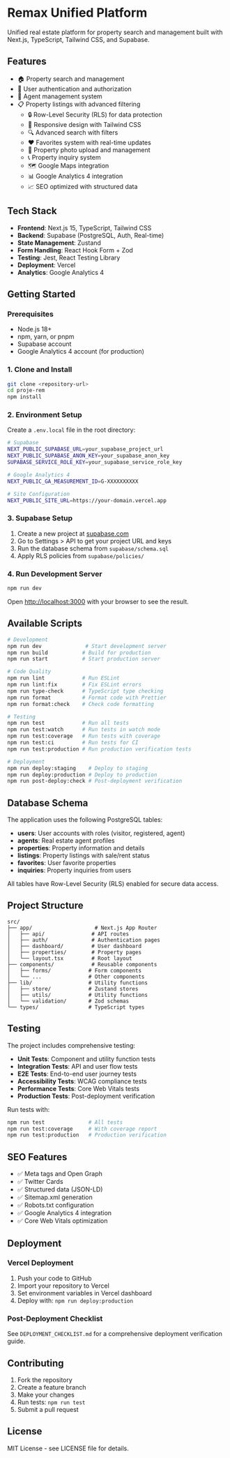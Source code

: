 # Remax Unified Platform

Unified real estate platform for property search and management built with Next.js, TypeScript, Tailwind CSS, and Supabase.

## Features

- 🏠 Property search and management
- 👥 User authentication and authorization
- 🏢 Agent management system
- 📋 Property listings with advanced filtering
  - 🔒 Row-Level Security (RLS) for data protection
  - 📱 Responsive design with Tailwind CSS
  - 🔍 Advanced search with filters
  - ❤️ Favorites system with real-time updates
  - 📸 Property photo upload and management
  - 📞 Property inquiry system
  - 🗺️ Google Maps integration
  - 📊 Google Analytics 4 integration
  - 📈 SEO optimized with structured data

## Tech Stack

- **Frontend**: Next.js 15, TypeScript, Tailwind CSS
- **Backend**: Supabase (PostgreSQL, Auth, Real-time)
- **State Management**: Zustand
- **Form Handling**: React Hook Form + Zod
- **Testing**: Jest, React Testing Library
- **Deployment**: Vercel
- **Analytics**: Google Analytics 4

## Getting Started

### Prerequisites

- Node.js 18+
- npm, yarn, or pnpm
- Supabase account
- Google Analytics 4 account (for production)

### 1. Clone and Install

```bash
git clone <repository-url>
cd proje-rem
npm install
```

### 2. Environment Setup

Create a `.env.local` file in the root directory:

```bash
# Supabase
NEXT_PUBLIC_SUPABASE_URL=your_supabase_project_url
NEXT_PUBLIC_SUPABASE_ANON_KEY=your_supabase_anon_key
SUPABASE_SERVICE_ROLE_KEY=your_supabase_service_role_key

# Google Analytics 4
NEXT_PUBLIC_GA_MEASUREMENT_ID=G-XXXXXXXXXX

# Site Configuration
NEXT_PUBLIC_SITE_URL=https://your-domain.vercel.app
```

### 3. Supabase Setup

1. Create a new project at [supabase.com](https://supabase.com)
2. Go to Settings > API to get your project URL and keys
3. Run the database schema from `supabase/schema.sql`
4. Apply RLS policies from `supabase/policies/`

### 4. Run Development Server

```bash
npm run dev
```

Open [http://localhost:3000](http://localhost:3000) with your browser to see the result.

## Available Scripts

```bash
# Development
npm run dev              # Start development server
npm run build           # Build for production
npm run start           # Start production server

# Code Quality
npm run lint            # Run ESLint
npm run lint:fix        # Fix ESLint errors
npm run type-check      # TypeScript type checking
npm run format          # Format code with Prettier
npm run format:check    # Check code formatting

# Testing
npm run test            # Run all tests
npm run test:watch      # Run tests in watch mode
npm run test:coverage   # Run tests with coverage
npm run test:ci         # Run tests for CI
npm run test:production # Run production verification tests

# Deployment
npm run deploy:staging    # Deploy to staging
npm run deploy:production # Deploy to production
npm run post-deploy:check # Post-deployment verification
```

## Database Schema

The application uses the following PostgreSQL tables:

- **users**: User accounts with roles (visitor, registered, agent)
- **agents**: Real estate agent profiles
- **properties**: Property information and details
- **listings**: Property listings with sale/rent status
- **favorites**: User favorite properties
- **inquiries**: Property inquiries from users

All tables have Row-Level Security (RLS) enabled for secure data access.

## Project Structure

```
src/
├── app/                    # Next.js App Router
│   ├── api/               # API routes
│   ├── auth/              # Authentication pages
│   ├── dashboard/         # User dashboard
│   ├── properties/        # Property pages
│   └── layout.tsx         # Root layout
├── components/            # Reusable components
│   ├── forms/            # Form components
│   └── ...               # Other components
├── lib/                  # Utility functions
│   ├── store/            # Zustand stores
│   ├── utils/            # Utility functions
│   └── validation/       # Zod schemas
└── types/                # TypeScript types
```

## Testing

The project includes comprehensive testing:

- **Unit Tests**: Component and utility function tests
- **Integration Tests**: API and user flow tests
- **E2E Tests**: End-to-end user journey tests
- **Accessibility Tests**: WCAG compliance tests
- **Performance Tests**: Core Web Vitals tests
- **Production Tests**: Post-deployment verification

Run tests with:

```bash
npm run test              # All tests
npm run test:coverage     # With coverage report
npm run test:production   # Production verification
```

## SEO Features

- ✅ Meta tags and Open Graph
- ✅ Twitter Cards
- ✅ Structured data (JSON-LD)
- ✅ Sitemap.xml generation
- ✅ Robots.txt configuration
- ✅ Google Analytics 4 integration
- ✅ Core Web Vitals optimization

## Deployment

### Vercel Deployment

1. Push your code to GitHub
2. Import your repository to Vercel
3. Set environment variables in Vercel dashboard
4. Deploy with: `npm run deploy:production`

### Post-Deployment Checklist

See `DEPLOYMENT_CHECKLIST.md` for a comprehensive deployment verification guide.

## Contributing

1. Fork the repository
2. Create a feature branch
3. Make your changes
4. Run tests: `npm run test`
5. Submit a pull request

## License

MIT License - see LICENSE file for details.
